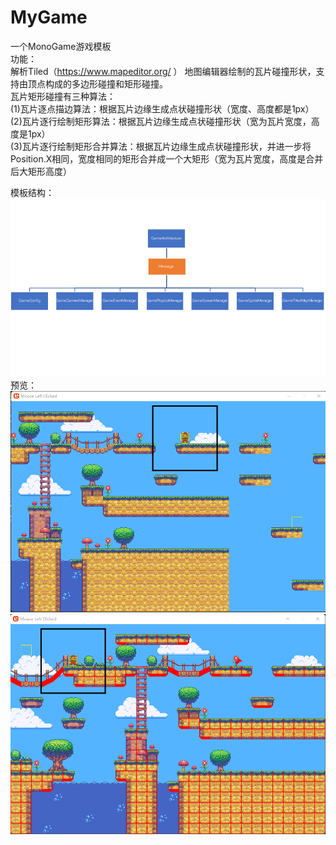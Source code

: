 # MyGame
 一个MonoGame游戏模板<br>
 功能：<br>
 解析Tiled（https://www.mapeditor.org/ ） 地图编辑器绘制的瓦片碰撞形状，支持由顶点构成的多边形碰撞和矩形碰撞。<br>
 瓦片矩形碰撞有三种算法：<br>
(1)瓦片逐点描边算法：根据瓦片边缘生成点状碰撞形状（宽度、高度都是1px）<br>
(2)瓦片逐行绘制矩形算法：根据瓦片边缘生成点状碰撞形状（宽为瓦片宽度，高度是1px）<br>
(3)瓦片逐行绘制矩形合并算法：根据瓦片边缘生成点状碰撞形状，并进一步将Position.X相同，宽度相同的矩形合并成一个大矩形（宽为瓦片宽度，高度是合并后大矩形高度）<br>
 
 模板结构：<br>
![image](https://github.com/newtownChina/MonoGameTemplate/blob/master/Content/3.png)<br>
预览：<br>
![image](https://github.com/newtownChina/MonoGameTemplate/blob/master/Content/1.png)<br>
![image](https://github.com/newtownChina/MonoGameTemplate/blob/master/Content/2.png)<br>
